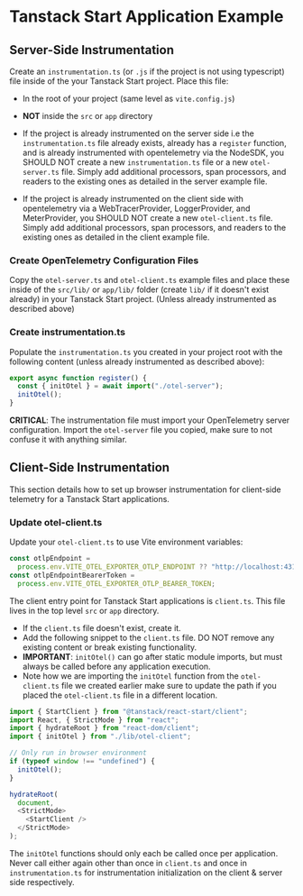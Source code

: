 # Tanstack Start Application Example

## Server-Side Instrumentation

Create an `instrumentation.ts` (or `.js` if the project is not using typescript) file inside of the your Tanstack Start project. Place this file:

- In the root of your project (same level as `vite.config.js`)
- **NOT** inside the `src` or `app` directory

- If the project is already instrumented on the server side i.e the `instrumentation.ts` file already exists, already
  has a `register` function, and is already instrumented with opentelemetry via the NodeSDK, you SHOULD NOT create
  a new `instrumentation.ts` file or a new `otel-server.ts` file. Simply add additional processors, span processors, and
  readers to the existing ones as detailed in the server example file.

- If the project is already instrumented on the client side with opentelemetry via a WebTracerProvider, LoggerProvider, and
  MeterProvider, you SHOULD NOT create a new `otel-client.ts` file. Simply add additional processors, span processors,
  and readers to the existing ones as detailed in the client example file.

### Create OpenTelemetry Configuration Files

Copy the `otel-server.ts` and `otel-client.ts` example files and place these inside of the `src/lib/` or `app/lib/`
folder (create `lib/` if it doesn't exist already) in your Tanstack Start project. (Unless already instrumented as described above)

### Create instrumentation.ts

Populate the `instrumentation.ts` you created in your project root with the following content (unless already instrumented as described above):

```typescript
export async function register() {
  const { initOtel } = await import("./otel-server");
  initOtel();
}
```

**CRITICAL**: The instrumentation file must import your OpenTelemetry server configuration. Import the `otel-server` file you copied, make sure to not confuse it with anything similar.

## Client-Side Instrumentation

This section details how to set up browser instrumentation for client-side telemetry for a Tanstack Start applications.

### Update otel-client.ts

Update your `otel-client.ts` to use Vite environment variables:

```typescript
const otlpEndpoint =
  process.env.VITE_OTEL_EXPORTER_OTLP_ENDPOINT ?? "http://localhost:4318";
const otlpEndpointBearerToken =
  process.env.VITE_OTEL_EXPORTER_OTLP_BEARER_TOKEN;
```

The client entry point for Tanstack Start applications is `client.ts`. This file lives in the top level `src` or `app` directory.

- If the `client.ts` file doesn't exist, create it.
- Add the following snippet to the `client.ts` file. DO NOT remove any existing content or break existing functionality.
- **IMPORTANT**: `initOtel()` can go after static module imports, but must always be called before any application execution.
- Note how we are importing the `initOtel` function from the `otel-client.ts` file we created earlier make sure to update
  the path if you placed the `otel-client.ts` file in a different location.

```ts
import { StartClient } from "@tanstack/react-start/client";
import React, { StrictMode } from "react";
import { hydrateRoot } from "react-dom/client";
import { initOtel } from "./lib/otel-client";

// Only run in browser environment
if (typeof window !== "undefined") {
  initOtel();
}

hydrateRoot(
  document,
  <StrictMode>
    <StartClient />
  </StrictMode>
);
```

The `initOtel` functions should only each be called once per application. Never call either again other than once in
`client.ts` and once in `instrumentation.ts` for instrumentation initialization on the client & server side respectively.
